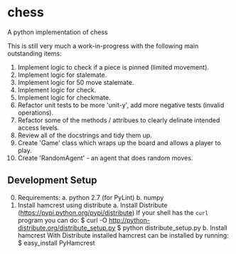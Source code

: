 chess
=====

A python implementation of chess

This is still very much a work-in-progress with the following main outstanding items:
 1. Implement logic to check if a piece is pinned (limited movement).
 2. Implement logic for stalemate.
 3. Implement logic for 50 move stalemate.
 4. Implement logic for check.
 5. Implement logic for checkmate.
 6. Refactor unit tests to be more 'unit-y', add more negative tests (invalid operations).
 7. Refactor some of the methods / attribues to clearly delinate intended access levels.
 8. Review all of the docstrings and tidy them up.
 9. Create 'Game' class which wraps up the board and allows a player to play.
 10. Create 'RandomAgent' - an agent that does random moves.

Development Setup 
----

0. Requirements:
    a. python 2.7 (for PyLint)
    b. numpy
1. Install hamcrest using distribute
    a. Install Distribute (https://pypi.python.org/pypi/distribute)
       If your shell has the `curl` program you can do:
        $ curl -O http://python-distribute.org/distribute_setup.py
        $ python distribute_setup.py
    b. Install hamcrest
       With Distribute installed hamcrest can be installed by running: 
        $ easy_install PyHamcrest
